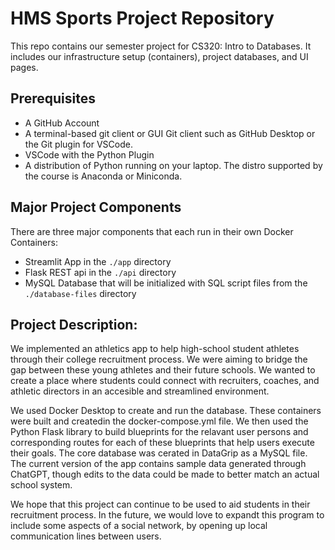 # HMS Sports Project Repository

This repo contains our semester project for CS320: Intro to Databases. It includes our infrastructure setup (containers), project databases, and UI pages. 

## Prerequisites

- A GitHub Account
- A terminal-based git client or GUI Git client such as GitHub Desktop or the Git plugin for VSCode.
- VSCode with the Python Plugin
- A distribution of Python running on your laptop. The distro supported by the course is Anaconda or Miniconda.

## Major Project Components

There are three major components that each run in their own Docker Containers:

- Streamlit App in the `./app` directory
- Flask REST api in the `./api` directory
- MySQL Database that will be initialized with SQL script files from the `./database-files` directory

## Project Description:
We implemented an athletics app to help high-school student athletes through their college recruitment process. We were aiming to bridge the gap between these young athletes and their future schools. We wanted to create a place where students could connect with recruiters, coaches, and athletic directors in an accesible and streamlined environment. 

We used Docker Desktop to create and run the database. These containers were built and createdin the docker-compose.yml file. We then used the Python Flask library to build blueprints for the relavant user persons and corresponding routes for each of these blueprints that help users execute their goals. The core database was cerated in DataGrip as a MySQL file. The current version of the app contains sample data generated through ChatGPT, though edits to the data could be made to better match an actual school system.

We hope that this project can continue to be used to aid students in their recruitment process. In the future, we would love to expandt this program to include some aspects of a social network, by opening up local communication lines between users. 

